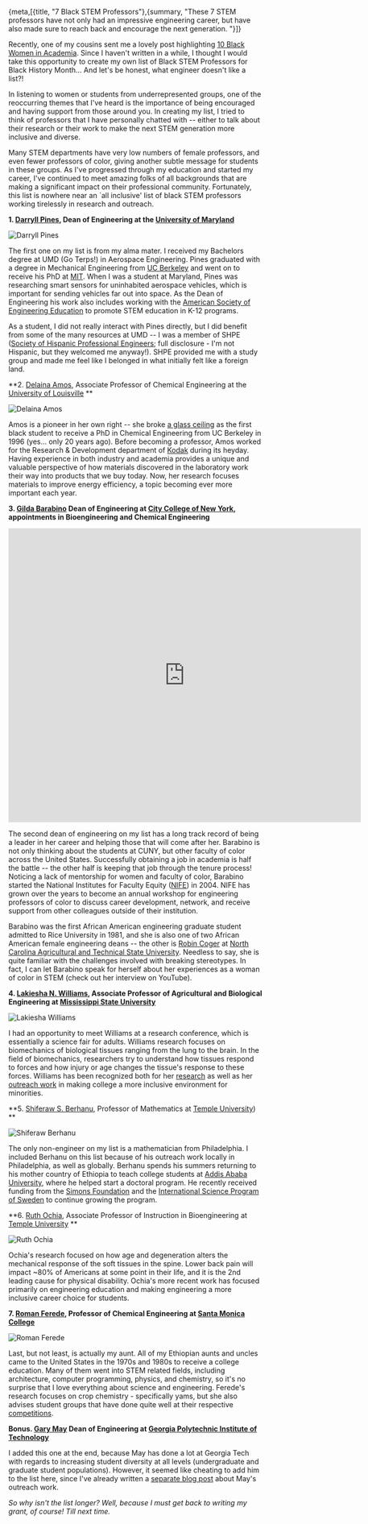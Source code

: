 {meta,[{title, "7 Black STEM Professors"},{summary, "These 7 STEM professors have not only had an impressive engineering career, but have also made sure to reach back and encourage the next generation. "}]}


Recently, one of my cousins sent me a lovely post highlighting [10 Black Women in Academia](//www.nylon.com/articles/black-women-in-academia). Since I haven't written in a while, I thought I would take this opportunity to create my own list of Black STEM Professors for Black History Month... And let's be honest, what engineer doesn't like a list?! 

In listening to women or students from underrepresented groups, one of the reoccurring themes that I've heard is the importance of being encouraged and having support from those around you. In creating my list, I tried to think of professors that I have personally chatted with -- either to talk about their research or their work to make the next STEM generation more inclusive and diverse. 

Many STEM departments have very low numbers of female professors, and even fewer professors of color, giving another subtle message for students in these groups. As I've progressed through my education and started my career, I've continued to meet amazing folks of all backgrounds that are making a significant impact on their professional community. Fortunately, this list is nowhere near an `all inclusive' list of black STEM professors working tirelessly in research and outreach. 

**1. [Darryll Pines](//www.eng.umd.edu/aboutus/pines-bio), Dean of Engineering at the [University of Maryland](//www.eng.umd.edu)**

![Darryll Pines](/assets/images/Pines_adj.png)

The first one on my list is from my alma mater. I received my Bachelors degree at UMD (Go Terps!) in Aerospace Engineering. Pines graduated with a degree in Mechanical Engineering from [UC Berkeley](//me.berkeley.edu) and went on to receive his PhD at [MIT](//meche.mit.edu). When I was a student at Maryland, Pines was researching smart sensors for uninhabited aerospace vehicles, which is important for sending vehicles far out into space. As the Dean of Engineering his work also includes working with the [American Society of Engineering Education](//www.asee.org/member-resources/councils-and-chapters/engineering-deans-council) to promote STEM education in K-12 programs. 

As a student, I did not really interact with Pines directly, but I did benefit from some of the many resources at UMD -- I was a member of SHPE ([Society of Hispanic Professional Engineers](http://shpe.umd.edu); full disclosure - I'm not Hispanic, but they welcomed me anyway!). SHPE provided me with a study group and made me feel like I belonged in what initially felt like a foreign land.  

**2. [Delaina Amos](//louisville.edu/speed/people/faculty/amosDelaina), Associate Professor of Chemical Engineering at the [University of Louisville](//louisville.edu/speed) **

![Delaina Amos](/assets/images/AmosDelaina.jpg)

Amos is a pioneer in her own right -- she broke [a glass ceiling](//stemation.com/blog/JuliaMorgan.html) as the first black student to receive a PhD in Chemical Engineering from UC Berkeley in 1996 (yes... only 20 years ago). Before becoming a professor, Amos worked for the Research & Development department of [Kodak](//web.mit.edu/provost/sef-directory/profiles/e1000218.html) during its heyday.  Having experience in both industry and academia provides a unique and valuable perspective of how materials discovered in the laboratory work their way into products that we buy today. Now, her research focuses materials to improve energy efficiency, a topic becoming ever more important each year. 
 
**3. [Gilda Barabino](//www.ccny.cuny.edu/engineering/message) Dean of Engineering at [City College of New York](//www.ccny.cuny.edu/engineering), appointments in Bioengineering and Chemical Engineering**

<iframe src="https://www.youtube.com/embed/WCLCoMF_5V4" allowfullscreen frameborder="0" height="584px" width="700px">
</iframe>

The second dean of engineering on my list has a long track record of being a leader in her career and helping those that will come after her. Barabino is not only thinking about the students at CUNY, but other faculty of color across the United States. Successfully obtaining a job in academia is half the battle -- the other half is keeping that job through the tenure process! Noticing a lack of mentorship for women and faculty of color, Barabino started the National Institutes for Faculty Equity ([NIFE](//serc.carleton.edu/facultyequity/index.html)) in 2004. NIFE has grown over the years to become an annual workshop for engineering professors of color to discuss career development, network, and receive support from other colleagues outside of their institution.  

Barabino was the first African American engineering graduate student admitted to Rice University in 1981, and she is also one of two African American female engineering deans -- the other is [Robin Coger](//www.firstinspires.org/about/leadership/dr-robin-n-coger) at [North Carolina Agricultural and Technical State University](//www.ncat.edu/coe). Needless to say, she is quite familiar with the challenges involved with breaking stereotypes. In fact, I can let Barabino speak for herself about her experiences as a woman of color in STEM (check out her interview on YouTube).


**4. [Lakiesha N. Williams](//www.cavs.msstate.edu/directory/information.php?d=1711), Associate Professor of Agricultural and Biological Engineering at [Mississippi State University](//www.bagley.msstate.edu)**

![Lakiesha Williams](/assets/images/LakieshaWilliams_adj.jpg)

I had an opportunity to meet Williams at a research conference, which is essentially a science fair for adults. Williams research focuses on biomechanics of biological tissues ranging from the lung to the brain. In the field of biomechanics, researchers try to understand how tissues respond to forces and how injury or age changes the tissue's response to these forces. Williams has been recognized both for her [research](//www.msstate.edu/newsroom/article/2008/08/lakiesha-williams-msu-getting-national-spotlight) as well as her [outreach work](//www.msstate.edu/newsroom/article/2017/01/%E2%80%98our-voices%E2%80%99-diversity-conference-upcoming-month-msu) in making college a more inclusive environment for minorities. 

**5. [Shiferaw S. Berhanu](//www.math.temple.edu/~berhanu), Professor of Mathematics at [Temple University](//www.math.temple.edu)) **

![Shiferaw Berhanu](/assets/images/berhanu_adj.jpg)

The only non-engineer on my list is a mathematician from Philadelphia. I included Berhanu on this list because of his outreach work locally in Philadelphia, as well as globally. Berhanu spends his summers returning to his mother country of Ethiopia to teach college students at [Addis Ababa University](//www.aau.edu.et), where he helped start a doctoral program. He recently received funding from the [Simons Foundation](//www.simonsfoundation.org/mathematics-and-physical-science) and the [International Science Program of Sweden](//www.isp.uu.se) to continue growing the program. 

**6. [Ruth Ochia](//engineering.temple.edu/person/ochia-ruth), Associate Professor of Instruction in Bioengineering at [Temple University](//www.temple.edu) **

![Ruth Ochia](/assets/images/RuthOchia_adj.jpg)

Ochia's research focused on how age and degeneration alters the mechanical response of the soft tissues in the spine. Lower back pain will impact ~80% of Americans at some point in their life, and it is the 2nd leading cause for physical disability. Ochia's more recent work has focused primarily on engineering education and making engineering a more inclusive career choice for students. 

**7. [Roman Ferede](//www.smc.edu/infoatsmc/archives/February012011/stories/NationalScienceAward.html), Professor of Chemical Engineering at [Santa Monica College](//www.smc.edu/Pages/Home.aspx)**

![Roman Ferede](/assets/images/RomanFerede_adj.jpg)

Last, but not least, is actually my aunt. All of my Ethiopian aunts and uncles came to the United States in the 1970s and 1980s to receive a college education. Many of them went into STEM related fields, including architecture, computer programming, physics, and chemistry, so it's no surprise that I love everything about science and engineering. Ferede's research focuses on crop chemistry - specifically yams, but she also advises student groups that have done quite well at their respective [competitions](//www.smc.edu/infoatsmc/archives/February012011/stories/NationalScienceAward.html). 

**Bonus. [Gary May](//www.ece.gatech.edu/faculty-staff-directory/gary-s-may) Dean of Engineering at [Georgia Polytechnic Institute of Technology](//coe.gatech.edu)**

I added this one at the end, because May has done a lot at Georgia Tech with regards to increasing student diversity at all levels (undergraduate and graduate student populations). However, it seemed like cheating to add him to the list here, since I've already written a [separate blog post](//stemation.com/blog/GaryMay.html) about May's outreach work. 

*So why isn't the list longer? Well, because I must get back to writing my grant, of course! Till next time.*

